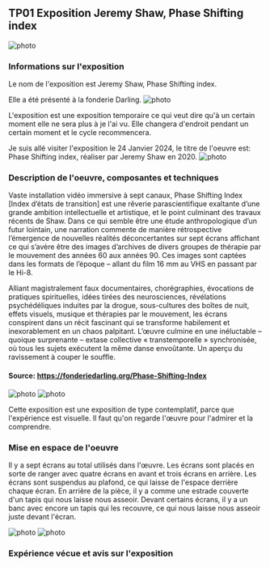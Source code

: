 ## TP01 Exposition Jeremy Shaw, Phase Shifting index ##

![photo](médias/Affiche-Presentation.png)

### Informations sur l'exposition ###

Le nom de l'exposition est Jeremy Shaw, Phase Shifting index.

Elle a été présenté à la fonderie Darling.
![photo](médias/Devant-edifice.png)

L'exposition est une exposition temporaire ce qui veut dire qu'à un certain moment elle ne sera plus à je l'ai vu. Elle changera d'endroit pendant un certain moment et le cycle recommencera.

Je suis allé visiter l'exposition le 24 Janvier 2024, le titre de l'oeuvre est: Phase Shifting index, réaliser par Jeremy Shaw en 2020.
![photo](médias/Photo-Salle.png)

### Description de l'oeuvre, composantes et techniques ###

Vaste installation vidéo immersive à sept canaux, Phase Shifting Index [Index d’états de transition] est une rêverie parascientifique exaltante d’une grande ambition intellectuelle et artistique, et le point culminant des travaux récents de Shaw. Dans ce qui semble être une étude anthropologique d’un futur lointain, une narration commente de manière rétrospective l’émergence de nouvelles réalités déconcertantes sur sept écrans affichant ce qui s’avère être des images d’archives de divers groupes de thérapie par le mouvement des années 60 aux années 90. Ces images sont captées dans les formats de l’époque – allant du film 16 mm au VHS en passant par le Hi-8. 

Alliant magistralement faux documentaires, chorégraphies, évocations de pratiques spirituelles, idées tirées des neurosciences, révélations psychédéliques induites par la drogue, sous-cultures des boîtes de nuit, effets visuels, musique et thérapies par le mouvement, les écrans conspirent dans un récit fascinant qui se transforme habilement et inexorablement en un chaos palpitant. L’œuvre culmine en une inéluctable – quoique surprenante – extase collective « transtemporelle » synchronisée, où tous les sujets exécutent la même danse envoûtante. Un aperçu du ravissement à couper le souffle.

#### Source: https://fonderiedarling.org/Phase-Shifting-Index
![photo](médias/Cartel-1.png)
![photo](médias/Cartel-2.png)

Cette exposition est une exposition de type contemplatif, parce que l'expérience est visuelle. Il faut qu'on regarde l'œuvre pour l'admirer et la comprendre.

### Mise en espace de l'oeuvre ###

Il y a sept écrans au total utilisés dans l'œuvre. Les écrans sont placés en sorte de ranger avec quatre écrans en avant et trois écrans en arrière. Les écrans sont suspendus au plafond, ce qui laisse de l'espace derrière chaque écran. En arrière de la pièce, il y a comme une estrade couverte d'un tapis qui nous laisse nous asseoir. Devant certains écrans, il y a un banc avec encore un tapis qui les recouvre, ce qui nous laisse nous asseoir juste devant l'écran.

![photo](médias/Croquis-salle.png)
![photo](médias/Photo-Salle.png)


### Expérience vécue et avis sur l'exposition ###

